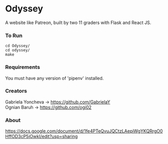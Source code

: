 # Odyssey
A website like Patreon, built by two 11 graders with Flask and React JS.


### To Run
```
cd Odyssey/
cd odyssey/
make
```


### Requirements
You must have any version of 'pipenv' installed.


### Creators
Gabriela Yoncheva -> https://github.com/GabrielaY \
Ognian Baruh -> https://github.com/ogi02

### About
https://docs.google.com/document/d/1fe4PTeQvuJQCtzLAepiWgYKQRrgO0HffOD3cP5iOwkI/edit?usp=sharing
